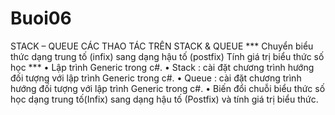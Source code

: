 # Buoi06
STACK – QUEUE CÁC THAO TÁC TRÊN STACK &amp; QUEUE
*** Chuyển biểu thức dạng trung tố (infix) sang dạng hậu tố (postfix)
Tính giá trị biểu thức số học ***
•	Lập trình Generic trong c#.
•	Stack : cài đặt chương trình hướng đối tượng với lập trình Generic trong c#.
•	Queue : cài đặt chương trình hướng đối tượng với lập trình Generic trong c#.
•	Biến đổi chuỗi biểu thức số học dạng trung tố(Infix) sang dạng hậu tố (Postfix) và tính giá trị biểu thức.

